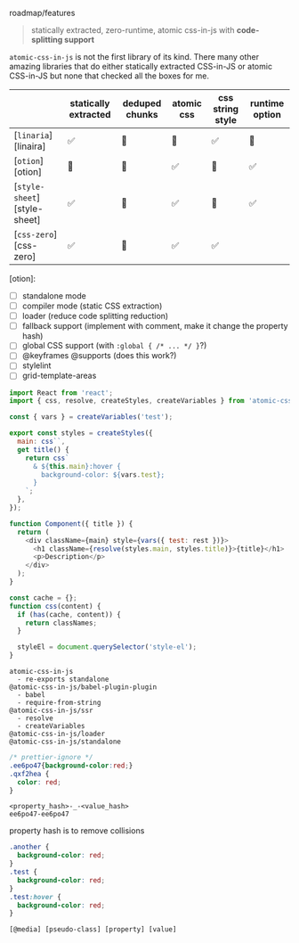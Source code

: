 roadmap/features

> statically extracted, zero-runtime, atomic css-in-js with **code-splitting support**

`atomic-css-in-js` is not the first library of its kind. There many other amazing libraries that do either statically extracted CSS-in-JS or atomic CSS-in-JS but none that checked all the boxes for me.

|                              | statically extracted | deduped chunks | atomic css | css string style | runtime option |
| ---------------------------- | -------------------- | -------------- | ---------- | ---------------- | -------------- |
| [`linaria`][linaira]         | ✅                   | 🔴             | 🔴         | ✅               | 🔴             |
| [`otion`][otion]             | 🔴                   | 🔴             | ✅         | 🔴               | ✅             |
| [`style-sheet`][style-sheet] | ✅                   | 🔴             | ✅         | 🔴               | ✅             |
| [`css-zero`][css-zero]       | ✅                   | 🔴             | ✅         | ✅               |                |

[otion]:

- [ ] standalone mode
- [ ] compiler mode (static CSS extraction)
- [ ] loader (reduce code splitting reduction)
- [ ] fallback support (implement with comment, make it change the property hash)
- [ ] global CSS support (with `:global { /* ... */ }`?)
- [ ] @keyframes @supports (does this work?)
- [ ] stylelint
- [ ] grid-template-areas

```js
import React from 'react';
import { css, resolve, createStyles, createVariables } from 'atomic-css-in-js';

const { vars } = createVariables('test');

export const styles = createStyles({
  main: css``,
  get title() {
    return css`
      & ${this.main}:hover {
        background-color: ${vars.test};
      }
    `;
  },
});

function Component({ title }) {
  return (
    <div className={main} style={vars({ test: rest })}>
      <h1 className={resolve(styles.main, styles.title)}>{title}</h1>
      <p>Description</p>
    </div>
  );
}
```

```js
const cache = {};
function css(content) {
  if (has(cache, content)) {
    return classNames;
  }

  styleEl = document.querySelector('style-el');
}
```

```
atomic-css-in-js
  - re-exports standalone
@atomic-css-in-js/babel-plugin-plugin
  - babel
  - require-from-string
@atomic-css-in-js/ssr
  - resolve
  - createVariables
@atomic-css-in-js/loader
@atomic-css-in-js/standalone
```

```css
/* prettier-ignore */
.ee6po47{background-color:red;}
.qxf2hea {
  color: red;
}
```

```
<property_hash>-_-<value_hash>
ee6po47-ee6po47
```

property hash is to remove collisions

```css
.another {
  background-color: red;
}
.test {
  background-color: red;
}
.test:hover {
  background-color: red;
}
```

```
[@media] [pseudo-class] [property] [value]
```

```css
```
